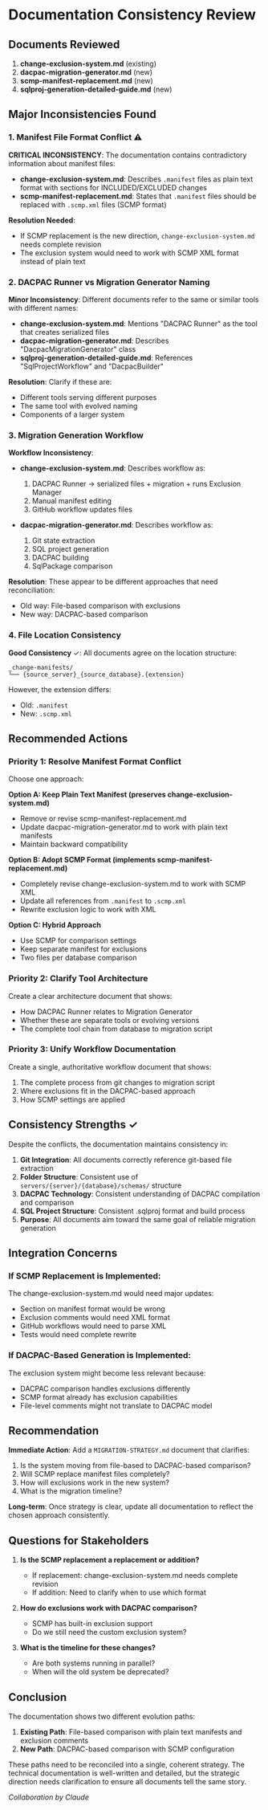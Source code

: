 # Documentation Consistency Review

## Documents Reviewed

1. **change-exclusion-system.md** (existing)
2. **dacpac-migration-generator.md** (new)
3. **scmp-manifest-replacement.md** (new)
4. **sqlproj-generation-detailed-guide.md** (new)

## Major Inconsistencies Found

### 1. Manifest File Format Conflict ⚠️

**CRITICAL INCONSISTENCY**: The documentation contains contradictory information about manifest files:

- **change-exclusion-system.md**: Describes `.manifest` files as plain text format with sections for INCLUDED/EXCLUDED changes
- **scmp-manifest-replacement.md**: States that `.manifest` files should be replaced with `.scmp.xml` files (SCMP format)

**Resolution Needed**: 
- If SCMP replacement is the new direction, `change-exclusion-system.md` needs complete revision
- The exclusion system would need to work with SCMP XML format instead of plain text

### 2. DACPAC Runner vs Migration Generator Naming

**Minor Inconsistency**: Different documents refer to the same or similar tools with different names:

- **change-exclusion-system.md**: Mentions "DACPAC Runner" as the tool that creates serialized files
- **dacpac-migration-generator.md**: Describes "DacpacMigrationGenerator" class
- **sqlproj-generation-detailed-guide.md**: References "SqlProjectWorkflow" and "DacpacBuilder"

**Resolution**: Clarify if these are:
- Different tools serving different purposes
- The same tool with evolved naming
- Components of a larger system

### 3. Migration Generation Workflow

**Workflow Inconsistency**:

- **change-exclusion-system.md**: Describes workflow as:
  1. DACPAC Runner → serialized files + migration + runs Exclusion Manager
  2. Manual manifest editing
  3. GitHub workflow updates files

- **dacpac-migration-generator.md**: Describes workflow as:
  1. Git state extraction
  2. SQL project generation
  3. DACPAC building
  4. SqlPackage comparison

**Resolution**: These appear to be different approaches that need reconciliation:
- Old way: File-based comparison with exclusions
- New way: DACPAC-based comparison

### 4. File Location Consistency

**Good Consistency** ✓: All documents agree on the location structure:
```
_change-manifests/
└── {source_server}_{source_database}.{extension}
```

However, the extension differs:
- Old: `.manifest`
- New: `.scmp.xml`

## Recommended Actions

### Priority 1: Resolve Manifest Format Conflict

Choose one approach:

**Option A: Keep Plain Text Manifest (preserves change-exclusion-system.md)**
- Remove or revise scmp-manifest-replacement.md
- Update dacpac-migration-generator.md to work with plain text manifests
- Maintain backward compatibility

**Option B: Adopt SCMP Format (implements scmp-manifest-replacement.md)**
- Completely revise change-exclusion-system.md to work with SCMP XML
- Update all references from `.manifest` to `.scmp.xml`
- Rewrite exclusion logic to work with XML

**Option C: Hybrid Approach**
- Use SCMP for comparison settings
- Keep separate manifest for exclusions
- Two files per database comparison

### Priority 2: Clarify Tool Architecture

Create a clear architecture document that shows:
- How DACPAC Runner relates to Migration Generator
- Whether these are separate tools or evolving versions
- The complete tool chain from database to migration script

### Priority 3: Unify Workflow Documentation

Create a single, authoritative workflow document that shows:
1. The complete process from git changes to migration script
2. Where exclusions fit in the DACPAC-based approach
3. How SCMP settings are applied

## Consistency Strengths ✓

Despite the conflicts, the documentation maintains consistency in:

1. **Git Integration**: All documents correctly reference git-based file extraction
2. **Folder Structure**: Consistent use of `servers/{server}/{database}/schemas/` structure
3. **DACPAC Technology**: Consistent understanding of DACPAC compilation and comparison
4. **SQL Project Structure**: Consistent .sqlproj format and build process
5. **Purpose**: All documents aim toward the same goal of reliable migration generation

## Integration Concerns

### If SCMP Replacement is Implemented:

The change-exclusion-system.md would need major updates:
- Section on manifest format would be wrong
- Exclusion comments would need XML format
- GitHub workflows would need to parse XML
- Tests would need complete rewrite

### If DACPAC-Based Generation is Implemented:

The exclusion system might become less relevant because:
- DACPAC comparison handles exclusions differently
- SCMP format already has exclusion capabilities
- File-level comments might not translate to DACPAC model

## Recommendation

**Immediate Action**: Add a `MIGRATION-STRATEGY.md` document that clarifies:
1. Is the system moving from file-based to DACPAC-based comparison?
2. Will SCMP replace manifest files completely?
3. How will exclusions work in the new system?
4. What is the migration timeline?

**Long-term**: Once strategy is clear, update all documentation to reflect the chosen approach consistently.

## Questions for Stakeholders

1. **Is the SCMP replacement a replacement or addition?**
   - If replacement: change-exclusion-system.md needs complete revision
   - If addition: Need to clarify when to use which format

2. **How do exclusions work with DACPAC comparison?**
   - SCMP has built-in exclusion support
   - Do we still need the custom exclusion system?

3. **What is the timeline for these changes?**
   - Are both systems running in parallel?
   - When will the old system be deprecated?

## Conclusion

The documentation shows two different evolution paths:
1. **Existing Path**: File-based comparison with plain text manifests and exclusion comments
2. **New Path**: DACPAC-based comparison with SCMP configuration

These paths need to be reconciled into a single, coherent strategy. The technical documentation is well-written and detailed, but the strategic direction needs clarification to ensure all documents tell the same story.

*Collaboration by Claude*